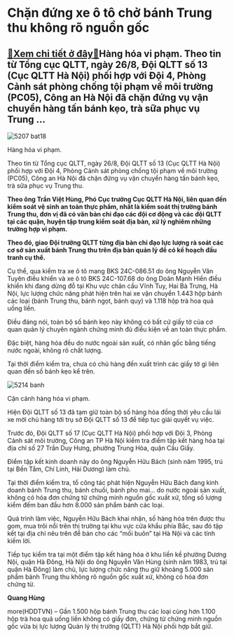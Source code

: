 Chặn đứng xe ô tô chở bánh Trung thu không rõ nguồn gốc
=======================================================

[:gift:Xem chi tiết ở đây:gift:](https://hddtvn.com/chan-dung-xe-o-to-cho-banh-trung-thu-khong-ro-nguon-goc/)Hàng hóa vi phạm. Theo tin từ Tổng cục QLTT, ngày 26/8, Đội QLTT số 13 (Cục QLTT Hà Nội) phối hợp với Đội 4, Phòng Cảnh sát phòng chống tội phạm về môi trường (PC05), Công an Hà Nội đã chặn đứng vụ vận chuyển hàng tấn bánh kẹo, trà sữa phục vụ Trung …
-----------------------------------------------------------------------------------------------------------------------------------------------------------------------------------------------------------------------------------------------------------





![5207 bat18](https://hddtvn.com/wp-content/uploads/2021/01/5207_bat18.jpg "Hàng hóa vi phạm.")


Hàng hóa vi phạm.



Theo tin từ Tổng cục QLTT, ngày 26/8, Đội QLTT số 13 (Cục QLTT Hà Nội) phối hợp với Đội 4, Phòng Cảnh sát phòng chống tội phạm về môi trường (PC05), Công an Hà Nội đã chặn đứng vụ vận chuyển hàng tấn bánh kẹo, trà sữa phục vụ Trung thu.






**Theo ông Trần Việt Hùng, Phó Cục trưởng Cục QLTT Hà Nội, liên quan đến kiểm soát vệ sinh an toàn thực phẩm, nhất là kiểm soát thị trường bánh Trung thu, đơn vị đã có văn bản chỉ đạo các đội cơ động và các đội QLTT tại các quận, huyện tập trung kiểm soát địa bàn, xử lý nghiêm những trường hợp vi phạm.** 


**Theo đó, giao Đội trưởng QLTT từng địa bàn chỉ đạo lực lượng rà soát các cơ sở sản xuất bánh Trung thu trên địa bàn quản lý để có kế hoạch đấu tranh cụ thể.** 






Cụ thể, qua kiểm tra xe ô tô mang BKS 24C-086.51 do ông Nguyễn Văn Tuyên điều khiển và xe ô tô BKS 24C-107.68 do ông Doãn Mạnh Hiền điều khiển khi đang dừng đỗ tại Khu vực chân cầu Vĩnh Tuy, Hai Bà Trưng, Hà Nội, lực lượng chức năng phát hiện trên hai xe vận chuyển 1.443 hộp bánh các loại (bánh Trung thu, bánh ngọt, bánh quy) và 1.118 hộp trà hoa quả uống liền.


Điều đáng nói, toàn bộ số bánh kẹo này không có bất cứ giấy tờ của cơ quan quản lý chuyên ngành chứng minh đủ điều kiện về an toàn thực phẩm.


Đặc biệt, hàng hóa đều do nước ngoài sản xuất, có nhãn gốc bằng tiếng nước ngoài, không rõ chất lượng.


Tại thời điểm kiểm tra, chưa có chủ hàng đến xuất trình các giấy tờ gì liên quan đến số bánh kẹo kể trên.





![5214 banh](https://hddtvn.com/wp-content/uploads/2021/01/5214_banh.jpg "Cận cảnh hàng hóa vi phạm.")


Cận cảnh hàng hóa vi phạm.



Hiện Đội QLTT số 13 đã tạm giữ toàn bộ số hàng hóa đồng thời yêu cầu lái xe mời chủ hàng tới trụ sở Đội QLTT số 13 để tiếp tục giải quyết vụ việc.


Trước đó, Đội QLTT số 17 (Cục QLTT Hà Nội) phối hợp với Đội 3, Phòng Cảnh sát môi trường, Công an TP Hà Nội kiểm tra điểm tập kết hàng hóa tại địa chỉ số 27 Trần Duy Hưng, phường Trung Hòa, quận Cầu Giấy.


Điểm tập kết kinh doanh này do ông Nguyễn Hữu Bách (sinh năm 1995, trú tại Bến Tắm, Chí Linh, Hải Dương) làm chủ.


Tại thời điểm kiểm tra, tổ công tác phát hiện Nguyễn Hữu Bách đang kinh doanh bánh Trung thu, bánh chuối, bánh pho mai… do nước ngoài sản xuất, không có hóa đơn chứng từ chứng minh nguồn gốc xuất xứ, tổng số lượng kiểm đếm ban đầu hơn 8.000 sản phẩm bánh các loại.


Quá trình làm việc, Nguyễn Hữu Bách khai nhận, số hàng hóa trên được thu gom, mua trôi nổi trên thị trường tại khu vực cửa khẩu phía Bắc, sau đó tập kết tại địa chỉ nêu trên để bán cho các “mối buôn” tại Hà Nội và các tỉnh kiếm lời.


Tiếp tục kiểm tra tại một điểm tập kết hàng hóa ở khu liền kề phường Dương Nội, quận Hà Đông, Hà Nội do ông Nguyễn Văn Hùng (sinh năm 1983, trú tại quận Hà Đông) làm chủ, lực lượng chức năng thu giữ khoảng 5.000 sản phẩm bánh Trung thu không rõ nguồn gốc xuất xứ, không có hóa đơn chứng từ.




**Quang Hùng**



more(HDDTVN) – Gần 1.500 hộp bánh Trung thu các loại cùng hơn 1.100 hộp trà hoa quả uống liền không có giấy đơn, chứng từ chứng minh nguồn gốc vừa bị lực lượng Quản lý thị trường (QLTT) Hà Nội phối hợp bắt giữ.

